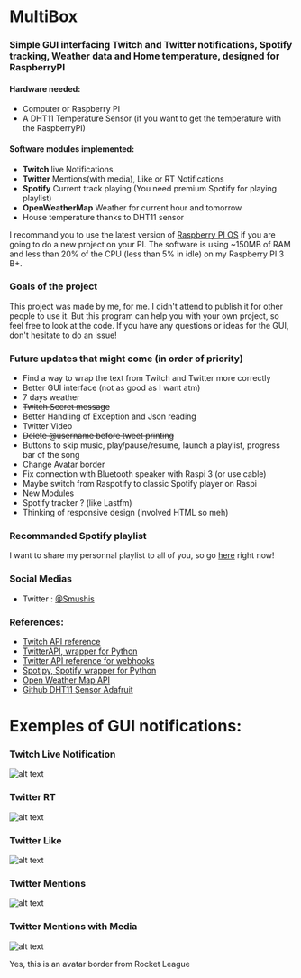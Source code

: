 # MultiBox
### Simple GUI interfacing Twitch and Twitter notifications, Spotify tracking, Weather data and Home temperature, designed for RaspberryPI 

#### Hardware needed:
  - Computer or Raspberry PI
  - A DHT11 Temperature Sensor (if you want to get the temperature with the RaspberryPI)
  
#### Software modules implemented:
  - **Twitch** live Notifications
  - **Twitter** Mentions(with media), Like or RT Notifications
  - **Spotify** Current track playing (You need premium Spotify for playing playlist)
  - **OpenWeatherMap** Weather for current hour and tomorrow
  - House temperature thanks to DHT11 sensor 

I recommand you to use the latest version of [Raspberry PI OS](https://www.raspberrypi.org/downloads/raspberry-pi-os/) if you are going to do a new project on your PI.
The software is using ~150MB of RAM and less than 20% of the CPU (less than 5% in idle) on my Raspberry PI 3 B+.
  
### Goals of the project
This project was made by me, for me. I didn't attend to publish it for other people to use it.
But this program can help you with your own project, so feel free to look at the code.
If you have any questions or ideas for the GUI, don't hesitate to do an issue!

### Future updates that might come (in order of  priority)
  - Find a way to wrap the text from Twitch and Twitter more correctly
  - Better GUI interface (not as good as I want atm)
  - 7 days weather  
  - ~~Twitch Secret message~~
  - Better Handling of Exception and Json reading
  - Twitter Video 
  - ~~Delete @username before tweet printing~~
  - Buttons to skip music, play/pause/resume, launch a playlist, progress bar of the song
  - Change Avatar border
  - Fix connection with Bluetooth speaker with Raspi 3 (or use cable)
  - Maybe switch from Raspotify to classic Spotify player on Raspi
  - New Modules
  - Spotify tracker ? (like Lastfm)
  - Thinking of responsive design (involved HTML so meh)
  
### Recommanded Spotify playlist
I want to share my personnal playlist to all of you, so go [here](https://open.spotify.com/playlist/2EDQvU4v6zHH39G1pKAJrr?si=BH-ZqEx-SRayr16gIOj58w) right now!

### Social Medias
  - Twitter : [@Smushis](https://twitter.com/Smushis)

### References:
  - [Twitch API reference](https://dev.twitch.tv/docs/api/reference/)
  - [TwitterAPI, wrapper for Python](https://github.com/geduldig/TwitterAPI)
  - [Twitter API reference for webhooks](https://developer.twitter.com/en/docs/twitter-api/v1/accounts-and-users/subscribe-account-activity/overview)
  - [Spotipy, Spotify wrapper for Python](https://spotipy.readthedocs.io/en/2.16.0/)
  - [Open Weather Map API](https://openweathermap.org/api)
  - [Github DHT11 Sensor Adafruit](https://github.com/adafruit/Adafruit_CircuitPython_DHT)
  
# Exemples of GUI notifications:
### Twitch Live Notification
![alt text](https://i.imgur.com/r5V5wby.png)

### Twitter RT
![alt text](https://i.imgur.com/xzcZgxQ.png)

### Twitter Like
![alt text](https://i.imgur.com/QgSqztf.png)

### Twitter Mentions
![alt text](https://i.imgur.com/B2zn40F.png)

### Twitter Mentions with Media
![alt text](https://i.imgur.com/Gojcjfz.png)

Yes, this is an avatar border from Rocket League
